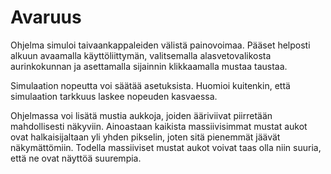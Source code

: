 # Avaruus

Ohjelma simuloi taivaankappaleiden välistä painovoimaa. Pääset helposti alkuun avaamalla käyttöliittymän, valitsemalla alasvetovalikosta aurinkokunnan
ja asettamalla sijainnin klikkaamalla mustaa taustaa.

Simulaation nopeutta voi säätää asetuksista. Huomioi kuitenkin, että simulaation tarkkuus laskee nopeuden kasvaessa.

Ohjelmassa voi lisätä mustia aukkoja, joiden ääriviivat piirretään mahdollisesti näkyviin. Ainoastaan kaikista massiivisimmat mustat aukot ovat halkaisijaltaan 
yli yhden pikselin, joten sitä pienemmät jäävät näkymättömiin. Todella massiiviset mustat aukot voivat taas olla niin suuria, että ne ovat näyttöä suurempia.
